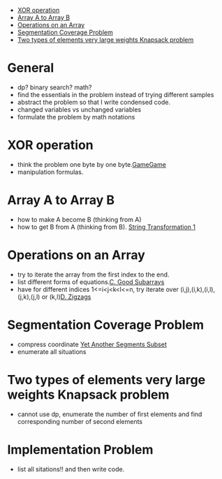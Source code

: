 - [XOR operation](#xor-operation)
- [Array A to Array B](#array-a-to-array-b)
- [Operations on an Array](#operations-on-an-array)
- [Segmentation Coverage Problem](#segmentation-coverage-problem)
- [Two types of elements very large weights Knapsack problem](#two-types-of-elements-very-large-weights-knapsack-problem)

# General
  - dp? binary search? math?
  - find the essentials in the problem instead of trying different samples 
  - abstract the problem so that I write condensed code.
  - changed variables vs unchanged variables
  - formulate the problem by math notations


# XOR operation
  - think the problem one byte by one byte.[GameGame](https://codeforces.com/contest/1383/problem/B)
  - manipulation formulas.
  
# Array A to Array B
  - how to make A become B (thinking from A)
  - how to get B from A (thinking from B). [String Transformation 1](https://codeforces.com/contest/1383/problem/A)
  
# Operations on an Array
  - try to iterate the array from the first index to the end.
  - list different forms of equations.[C. Good Subarrays](https://codeforces.com/contest/1398/problem/C)
  - have for different indices 1<=i<j<k<l<=n, try iterate over (i,j),(i,k),(i,l),(j,k),(j,l) or (k,l)[D. Zigzags](https://codeforces.com/contest/1400/problem/D)  

# Segmentation Coverage Problem
   - compress coordinate [Yet Another Segments Subset](https://codeforces.com/contest/1399/problem/F)
   - enumerate all situations
  
# Two types of elements very large weights Knapsack problem
  - cannot use dp, enumerate the number of first elements and find corresponding number of second elements

# Implementation Problem
  - list all sitations!! and then write code. 